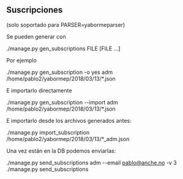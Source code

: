 ## Suscripciones

(solo soportado para PARSER=yabormeparser)

Se pueden generar con

./manage.py gen_subscriptions <event> FILE [FILE ...]

Por ejemplo

./manage.py gen_subscription -o yes adm /home/pablo2/yabormep/2018/03/13/*.json

E importarlo directamente

./manage.py gen_subscription --import adm /home/pablo2/yabormep/2018/03/13/*.json

E importarlo desde los archivos generados antes:

./manage.py import_subscription /home/pablo2/yabormep/2018/03/13/*_adm.json

Una vez están en la DB podemos enviarlas:

./manage.py send_subscriptions adm --email pablo@anche.no -v 3
./manage.py send_subscriptions
